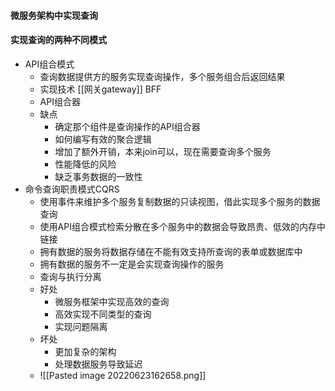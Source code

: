 #### 微服务架构中实现查询


#### 实现查询的两种不同模式
- API组合模式
	- 查询数据提供方的服务实现查询操作，多个服务组合后返回结果
	- 实现技术 [[网关gateway]]  BFF 
	- API组合器
	- 缺点
		- 确定那个组件是查询操作的API组合器
		- 如何编写有效的聚合逻辑
		- 增加了额外开销，本来join可以，现在需要查询多个服务
		- 性能降低的风险
		- 缺乏事务数据的一致性
- 命令查询职责模式CQRS 
	- 使用事件来维护多个服务复制数据的只读视图，借此实现多个服务的数据查询
	- 使用API组合模式检索分散在多个服务中的数据会导致昂贵、低效的内存中链接
	- 拥有数据的服务将数据存储在不能有效支持所查询的表单或数据库中
	- 拥有数据的服务不一定是会实现查询操作的服务
	- 查询与执行分离
	- 好处
		- 微服务框架中实现高效的查询
		- 高效实现不同类型的查询
		- 实现问题隔离
	- 坏处
		- 更加复杂的架构
		-  处理数据服务导致延迟
	- ![[Pasted image 20220623162658.png]]